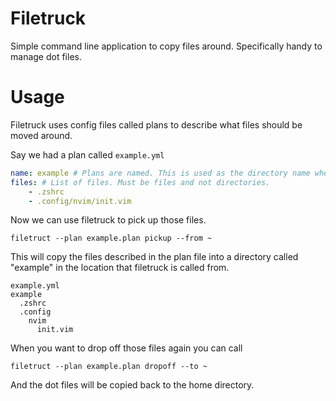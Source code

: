 # Filetruck

Simple command line application to copy files around. Specifically handy to manage dot files.

# Usage

Filetruck uses config files called plans to describe what files should be moved around.

Say we had a plan called `example.yml`

```yaml
name: example # Plans are named. This is used as the directory name when storing these files
files: # List of files. Must be files and not directories.
    - .zshrc
    - .config/nvim/init.vim
```

Now we can use filetruck to pick up those files.

`filetruct --plan example.plan pickup --from ~`

This will copy the files described in the plan file into a directory called "example" in the location that filetruck is called from.

```
example.yml
example
  .zshrc
  .config
    nvim
      init.vim
```

When you want to drop off those files again you can call

`filetruct --plan example.plan dropoff --to ~`

And the dot files will be copied back to the home directory.

      
